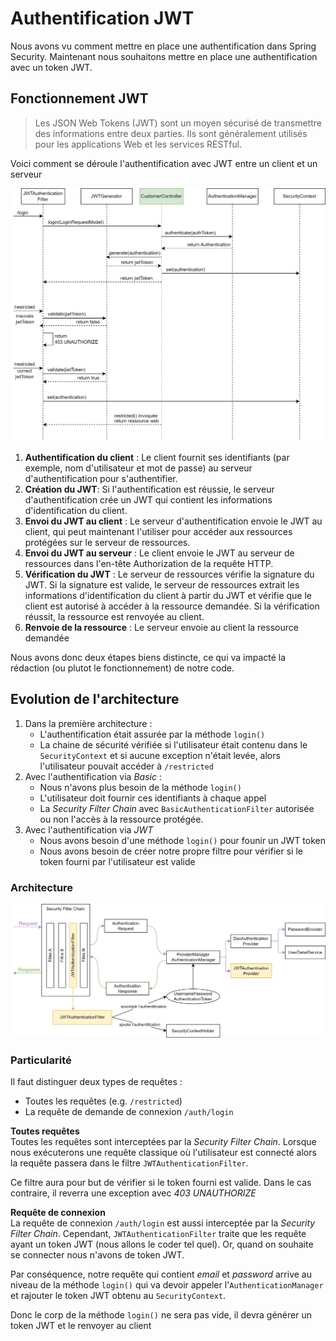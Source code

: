 # Authentification JWT

Nous avons vu comment mettre en place une authentification dans Spring Security. Maintenant nous souhaitons mettre en place une authentification avec un token JWT.

## Fonctionnement JWT
> Les JSON Web Tokens (JWT) sont un moyen sécurisé de transmettre des informations entre deux parties. Ils sont généralement utilisés pour les applications Web et les services RESTful.

Voici comment se déroule l'authentification avec JWT entre un client et un serveur

![](../Images/JWT_fonctionnement.png)

1. **Authentification du client** : Le client fournit ses identifiants (par exemple, nom d'utilisateur et mot de passe) au serveur d'authentification pour s'authentifier.
2. **Création du JWT**: Si l'authentification est réussie, le serveur d'authentification crée un JWT qui contient les informations d'identification du client.
3. **Envoi du JWT au client** : Le serveur d'authentification envoie le JWT au client, qui peut maintenant l'utiliser pour accéder aux ressources protégées sur le serveur de ressources.
4. **Envoi du JWT au serveur** : Le client envoie le JWT au serveur de ressources dans l'en-tête Authorization de la requête HTTP. 
5. **Vérification du JWT** : Le serveur de ressources vérifie la signature du JWT. Si la signature est valide, le serveur de ressources extrait les informations d'identification du client à partir du JWT et vérifie que le client est autorisé à accéder à la ressource demandée. Si la vérification réussit, la ressource est renvoyée au client.
6. **Renvoie de la ressource** : Le serveur envoie au client la ressource demandée

Nous avons donc deux étapes biens distincte, ce qui va impacté la rédaction (ou plutot le fonctionnement) de notre code.

## Evolution de l'architecture
1. Dans la première architecture :
   - L'authentification était assurée par la méthode `login()`
   - La chaine de sécurité vérifiée si l'utilisateur était contenu dans le `SecurityContext` et si aucune exception n'était levée, alors l'utilisateur pouvait accéder à `/restricted`
2. Avec l'authentification via *Basic* :
   - Nous n'avons plus besoin de la méthode `login()`
   - L'utilisateur doit fournir ces identifiants à chaque appel
   - La *Security Filter Chain* avec `BasicAuthenticationFilter` autorisée ou non l'accès à la ressource protégée.
3. Avec l'authentification via *JWT*
   - Nous avons besoin d'une méthode `login()` pour founir un JWT token
   - Nous avons besoin de créer notre propre filtre pour vérifier si le token fourni par l'utilisateur est valide 


### Architecture

![](Images/../../Images/SpringSecurityArchiJWT.png)

### Particularité
Il faut distinguer deux types de requêtes :
- Toutes les requêtes (e.g. `/restricted`)
- La requête de demande de connexion `/auth/login`


**Toutes requêtes**  
Toutes les requêtes sont interceptées par la *Security Filter Chain*. Lorsque nous exécuterons une requête classique où l'utilisateur est connecté alors la requête passera dans le filtre `JWTAuthenticationFilter`.

Ce filtre aura pour but de vérifier si le token fourni est valide. Dans le cas contraire, il reverra une exception avec *403 UNAUTHORIZE*

**Requête de connexion**  
La requête de connexion `/auth/login` est aussi interceptée par la *Security Filter Chain*. Cependant, `JWTAuthenticationFilter` traite que les requête ayant un token JWT (nous allons le coder tel quel). Or, quand on souhaite se connecter nous n'avons de token JWT. 

Par conséquence, notre requête qui contient *email* et *password* arrive au niveau de la méthode `login()` qui va devoir appeler l'`AuthenticationManager` et rajouter le token JWT obtenu au `SecurityContext`.

Donc le corp de la méthode `login()` ne sera pas vide, il devra générer un token JWT et le renvoyer au client